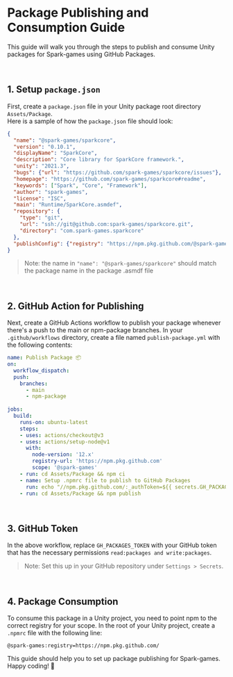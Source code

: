 # Package Publishing and Consumption Guide #

This guide will walk you through the steps to publish and consume Unity packages for Spark-games using GitHub Packages.

<br>

## 1. Setup `package.json`
First, create a `package.json` file in your Unity package root directory `Assets/Package`.
<br>Here is a sample of how the `package.json` file should look:

``` json
{
  "name": "@spark-games/sparkcore",
  "version": "0.10.1",
  "displayName": "SparkCore",
  "description": "Core library for SparkCore framework.",
  "unity": "2021.3",
  "bugs": {"url": "https://github.com/spark-games/sparkcore/issues"},
  "homepage": "https://github.com/spark-games/sparkcore#readme",
  "keywords": ["Spark", "Core", "Framework"],
  "author": "spark-games",
  "license": "ISC",
  "main": "Runtime/SparkCore.asmdef",
  "repository": {
    "type": "git",
    "url": "ssh://git@github.com:spark-games/sparkcore.git",
    "directory": "com.spark-games.sparkcore"
  },
  "publishConfig": {"registry": "https://npm.pkg.github.com/@spark-games"}
}
```


> Note: the name in `"name": "@spark-games/sparkcore"` should match the package name in the package .asmdf file

<br>

## 2. GitHub Action for Publishing
Next, create a GitHub Actions workflow to publish your package whenever there's a push to the main or npm-package branches. In your `.github/workflows` directory, create a file named `publish-package.yml` with the following contents:

``` yaml
name: Publish Package 📦
on: 
  workflow_dispatch:
  push:
    branches:
      - main
      - npm-package
      
jobs:
  build:
    runs-on: ubuntu-latest
    steps:
    - uses: actions/checkout@v3
    - uses: actions/setup-node@v1
      with:
        node-version: '12.x'
        registry-url: 'https://npm.pkg.github.com'
        scope: '@spark-games'
    - run: cd Assets/Package && npm ci
    - name: Setup .npmrc file to publish to GitHub Packages
      run: echo "//npm.pkg.github.com/:_authToken=${{ secrets.GH_PACKAGES_TOKEN }}" > Assets/Package/.npmrc
    - run: cd Assets/Package && npm publish
```
<br>

## 3. GitHub Token
In the above workflow, replace `GH_PACKAGES_TOKEN` with your GitHub token that has the necessary permissions `read:packages and write:packages`.

> Note: Set this up in your GitHub repository under `Settings > Secrets`.

<br>

## 4. Package Consumption
To consume this package in a Unity project, you need to point npm to the correct registry for your scope. In the root of your Unity project, create a `.npmrc` file with the following line:

```less
@spark-games:registry=https://npm.pkg.github.com/
```

This guide should help you to set up package publishing for Spark-games. Happy coding! 🚀